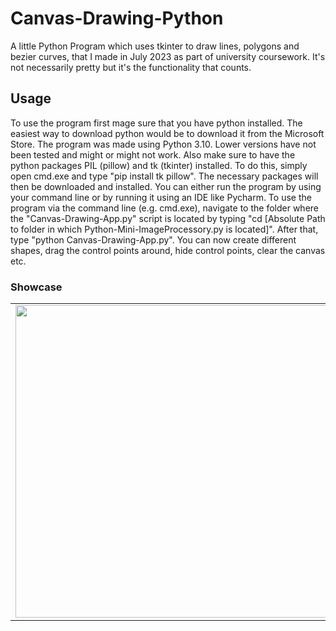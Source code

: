 # Canvas-Drawing-Python
A little Python Program which uses tkinter to draw lines, polygons and bezier curves, that I made in July 2023 as part of university coursework.
It's not necessarily pretty but it's the functionality that counts.

## Usage
To use the program first mage sure that you have python installed. The easiest way to download python would be to download it from the Microsoft Store. The program was made
using Python 3.10. Lower versions have not been tested and might or might not work. Also make sure to have the python packages PIL (pillow) and tk (tkinter) installed.
To do this, simply open cmd.exe and type "pip install tk pillow". The necessary packages will then be downloaded and installed.
You can either run the program by using your command line or by running it using an IDE like Pycharm. To use the program via the command line (e.g. cmd.exe), navigate to the 
folder where the "Canvas-Drawing-App.py" script is located by typing "cd [Absolute Path to folder in which Python-Mini-ImageProcessory.py is located]". 
After that, type "python Canvas-Drawing-App.py". You can now create different shapes, drag the control points around, hide control points, clear the canvas etc.

### Showcase

<table>
  <tr>
    <td><kbd> <img src="Image Processing Pre.png" width="500" /> </kbd></td>
    <td><kbd> <img src="Image Processing Post.png" width="500" /> </kbd></td>
  </tr>
</table>
